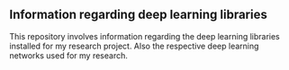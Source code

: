 ## Information regarding deep learning libraries

This repository involves information regarding the deep learning libraries installed for my research project. Also the
respective deep learning networks used for my research.



